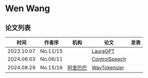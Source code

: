 # Wen Wang

## 论文列表

| 时间 | 作者序 | 机构 | 论文 | 发表 |
|:-:|:-:|---|---|---|
| 2023.10.07 | No.11/15 | | [LauraGPT](../Models/Speech_LLM/2023.10.07_LauraGPT.md) |
| 2024.06.03 | No.06/11 | | [ControlSpeech](../Models/Speech_LLM/2024.06.03_ControlSpeech.md) |
| 2024.08.29 | No.15/16 | [阿里巴巴](../Institutions/CHN-Alibaba_阿里巴巴.md) | [WavTokenizer](../Models/Speech_Neural_Codec/2024.08.29_WavTokenizer.md) |

